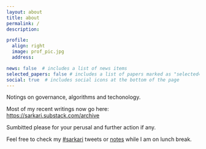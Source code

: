 ```yaml
---
layout: about
title: about
permalink: /
description: 

profile:
  align: right
  image: prof_pic.jpg
  address:

news: false  # includes a list of news items
selected_papers: false # includes a list of papers marked as "selected={true}"
social: true  # includes social icons at the bottom of the page
---
```


Notings on governance, algorithms and techonology. 

Most of my recent writings now go here: https://sarkari.substack.com/archive

Sumbitted please for your perusal and further action if any.

Feel free to check my [#sarkari](https://twitter.com/search?q=(%23sarkari)%20(from%3ANisarHogaya)&src=typed_query) tweets or [notes](/blog/) while I am on lunch break.
